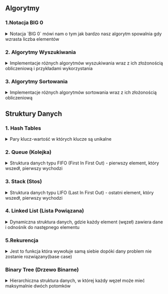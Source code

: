 ## Algorytmy 
### 1.Notacja BIG 0
<details>
<summary>Notacja `BIG 0` mówi nam o tym jak bardzo nasz algorytm spowalnia gdy wzrasta liczba elementów</summary>

#### Zasady dotyczące BigO
- **Worst Case** - Zawsze podczas określania notacji bigO, bierzemy pod uwagę najgorszy możliwy scenariusz
- **Remove Constants** - Podczas określania notacji ignorujemy stałe zmienne oraz małe kalkulacje.
- **Inne warunki dla inputow** - Inaczej liczymy notację gdy mamy kilka różnych inputów np:

  ```javascript
    
    function compressBoxesTwice(boxes, boxes2){
        boxes.forEach(function(boxes){
            console.log(boxes)
        })

        boxes2.foreach(boxes=>console.log(boxes))

        // O(a+b) a nie O(n)
    }

  ```
- **Odrzucamy nie dominujący warunki** - Bierzemy najgorszy scenariusz z możliwych jeżeli mamy notacje O(x^2+3x+1000+x/2) no to złożoność notacji będzie wynosić **O(x^2)**
</details>

### 2. Algorytmy Wyszukiwania
<details>
<summary>Implementacje różnych algorytmów wyszukiwania wraz z ich złożonością obliczeniową i przykładami wykorzystania</summary>

### Binary Search (Wyszukiwanie Binarne)
Problem wyszukiwania elementu w posortowanej tablicy.

#### Opis Problemu
Mając posortowaną tablicę liczb oraz wartość szukaną, znajdź czy element występuje w tablicy.

#### Przykład z Życia
Szukanie słowa w słowniku - nie sprawdzamy każdej strony po kolei, tylko otwieramy w środku i eliminujemy połowę możliwości.

#### Moje Rozwiązanie
```typescript
function binarySearch(haystack: number[], needle: number): boolean {
    let lo = 0;
    let hi = haystack.length;
    do {
        const mid = Math.floor(lo + (hi - lo) / 2);
        const v = haystack[mid];
        if (v === needle) {
            return true;
        } else if (v > needle) {
            hi = mid;
        } else {
            lo = mid + 1;
        }
    } while (lo < hi);
    return false;
}
```

#### Wyjaśnienie
1. Algorytm działa na zasadzie "dziel i zwyciężaj":
   - Sprawdza środkowy element
   - Jeśli to szukana wartość - kończy
   - Jeśli szukana jest mniejsza - szuka w lewej połowie
   - Jeśli szukana jest większa - szuka w prawej połowie
2. Złożoność O(log n) - w każdym kroku eliminujemy połowę możliwości

### Linear Search (Wyszukiwanie Liniowe)
Problem wyszukiwania elementu w nieuporządkowanej tablicy.

#### Opis Problemu
Znajdź czy element występuje w tablicy poprzez sprawdzenie każdego elementu.

#### Przykład z Życia
Szukanie konkretnej książki na półce, gdy książki nie są ułożone alfabetycznie - musimy sprawdzić każdą.

#### Moje Rozwiązanie
```typescript
function linearSearch(haystack: number[], needle: number): boolean {
    for (let i = 0; i < haystack.length; i++) {
        if (haystack[i] === needle) return true;
    }
    return false;
}
```

#### Wyjaśnienie
1. Najprostszy algorytm wyszukiwania:
   - Sprawdza każdy element po kolei
   - Zwraca true jeśli znajdzie element
   - Zwraca false jeśli przejrzy całą tablicę
2. Złożoność O(n) - musimy sprawdzić każdy element

### Two Crystal Balls (Problem Dwóch Kryształowych Kul)
Problem znalezienia punktu krytycznego przy ograniczonych zasobach.

#### Opis Problemu
Mamy budynek o n piętrach i dwie identyczne kryształowe kule. Chcemy znaleźć najniższe piętro, z którego upuszczona kula się rozbije.

#### Przykład z Życia
Testowanie wytrzymałości produktu przy ograniczonej liczbie próbek testowych.

#### Moje Rozwiązanie
```typescript
function twoCrystalBalls(breaks: boolean[]): number {
    const jmpAmount = Math.floor(Math.sqrt(breaks.length));
    let i = jmpAmount;

    for (; i < breaks.length; i += jmpAmount) {
        if (breaks[i]) {
            break;
        }
    }

    i -= jmpAmount;
    for (let j = 0; j < jmpAmount && i < breaks.length; j++, i++) {
        if (breaks[i]) {
            return i;
        }
    }
    return -1;
}
```

#### Wyjaśnienie
1. Algorytm działa w dwóch fazach:
   - Pierwszą kulą skaczemy co sqrt(n) pięter
   - Gdy pierwsza kula się rozbije, używamy drugiej do liniowego przeszukania ostatniego odcinka
2. Złożoność O(√n) - optymalne rozwiązanie dla tego problemu

### Porównanie Algorytmów
| Algorytm | Złożoność | Wymagania | Zalety | Wady |
|----------|-----------|-----------|--------|------|
| Binary Search | O(log n) | Posortowana tablica | Bardzo wydajny | Wymaga posortowanych danych |
| Linear Search | O(n) | Brak | Prosty w implementacji | Nieefektywny dla dużych danych |
| Two Crystal Balls | O(√n) | Monotoniczność danych | Optymalny dla specyficznego problemu | Ograniczone zastosowanie |

</details>

### 3. Algorytmy Sortowania
<details>
<summary>Implementacje różnych algorytmów sortowania wraz z ich złożonością obliczeniową</summary>

### Bubble Sort (Sortowanie Bąbelkowe)
<details>
<summary>Problem sortowania tablicy przez porównywanie i zamianę sąsiednich elementów.</summary>

#### Opis Problemu
Posortuj tablicę liczb w porządku rosnącym poprzez wielokrotne przejścia przez tablicę i zamienianie sąsiednich elementów, jeśli są w złej kolejności.

#### Przykład z Życia
Sortowanie kart w ręku - porównujemy dwie sąsiednie karty i zamieniamy je miejscami, jeśli są w złej kolejności.

#### Moje Rozwiązanie
```typescript
export function bubbleSort(arr: number[]): void {
    for (let i = 0; i < arr.length; ++i) {
        for (let j = 0; j < arr.length - 1 - i; ++j) {
            if (arr[j] > arr[j + 1]) {
                const temp = arr[j + 1];
                arr[j + 1] = arr[j];
                arr[j] = temp;
            }
        }
    }
}
```

#### Wyjaśnienie
1. Algorytm działa poprzez:
   - Wielokrotne przejścia przez tablicę
   - Porównywanie sąsiednich elementów
   - Zamianę elementów miejscami, jeśli są w złej kolejności
   - Z każdym przejściem największy element "wypływa" na koniec
2. Złożoność O(n²) - dla każdego elementu musimy przejść przez (prawie) całą tablicę

#### Cechy
- Złożoność czasowa: O(n²)
- Złożoność pamięciowa: O(1)
- Stabilny: Tak
- In-place: Tak

</details>

### Implementacja Quick Sort

<details>
<summary>Problem sortowania tablicy przy użyciu strategii "dziel i zwyciężaj".</summary>

#### Opis Problemu
Posortuj tablicę liczb w porządku rosnącym używając algorytmu Quick Sort, który dzieli tablicę na mniejsze części wokół elementu "pivot", rekurencyjnie sortuje te części i w rezultacie uzyskuje posortowaną tablicę.

#### Przykład z Życia
Jak organizowanie książek w bibliotece - wybieramy jedną książkę jako punkt odniesienia (pivot), układamy wszystkie książki alfabetycznie przed nią po lewej stronie, wszystkie po niej po prawej, a następnie powtarzamy ten proces dla każdej z powstałych grup książek.

#### Moje Rozwiązanie
```typescript
function qs(arr: number[], lo: number, hi: number): void {
	if (lo >= hi) {
		return;
	}
	const pivotIndex = partition(arr, lo, hi);

	qs(arr, lo, pivotIndex - 1);
	qs(arr, pivotIndex + 1, hi);
}

function partition(arr: number[], lo: number, hi: number): number {
	const pivot = arr[hi];

	let idx = lo - 1;

	for (let i = lo; i < hi; ++i) {
		if (arr[i] <= pivot) {
			idx++;
			const tmp = arr[i];
			arr[i] = arr[idx];
			arr[idx] = tmp;
		}
	}
	idx++;
	arr[hi] = arr[idx];
	arr[idx] = pivot;

	return idx;
}

export default function quickSort(arr: number[]): void {
	qs(arr, 0, arr.length - 1);
}
```

#### Wyjaśnienie
1. Algorytm działa poprzez:
   - Wybór elementu pivot (w tym przypadku ostatni element segmentu)
   - Partycjonowanie tablicy tak, aby elementy mniejsze od pivota były po lewej, a większe po prawej
   - Rekurencyjne zastosowanie tego samego procesu do powstałych podtablic
   - Kluczowe jest, że pivot po partycjonowaniu znajduje się na swojej finalnej pozycji

2. Funkcja `partition`:
   - Znajduje właściwą pozycję dla pivota
   - Przesuwa elementy mniejsze/równe pivotowi na lewą stronę
   - Zwraca indeks, gdzie pivot został ostatecznie umieszczony

3. Rekurencja kończy się, gdy segment ma 0 lub 1 element

#### Cechy
- Złożoność czasowa: Średnio O(n log n), w najgorszym przypadku O(n²)
- Złożoność pamięciowa: O(log n) na stos rekurencyjny
- Stabilny: Nie (ta implementacja)
- In-place: Tak, nie wymaga dodatkowej pamięci na dane
- Szczególnie wydajny dla dużych zbiorów danych
- Wrażliwy na wybór pivota (zła strategia wyboru może prowadzić do O(n²))

#### Optymalizacje
- Losowy wybór pivota
- Mediana trzech (wybór pivota jako mediany pierwszego, środkowego i ostatniego elementu)
- Przełączanie na InsertionSort dla małych partycji (np. < 10 elementów)

</details>



</details>

## Struktury Danych

### 1. Hash Tables
<details>
<summary>Pary klucz-wartość w których klucze są unikalne</summary>
Dzięki Hash Tables uzyskajmy bardzo szybki dostęp do danych. Działanie has table polega na tym że input otrzymuje hashowany adres który prowadzi do jego miejsca zapisu w komórce pamięci, dlatego odczyt jest bardzo szybki.
</details>

### 2. Queue (Kolejka)
<details>
<summary>Struktura danych typu FIFO (First In First Out) - pierwszy element, który wszedł, pierwszy wychodzi</summary>

#### Opis
Kolejka to liniowa struktura danych, która działa na zasadzie "pierwszy wszedł, pierwszy wyszedł" (FIFO). Wyobraź sobie kolejkę w sklepie - pierwsza osoba, która stanęła w kolejce, pierwsza zostanie obsłużona.

#### Przykład z Życia
Kolejka do kasy w sklepie - klienci są obsługiwani w kolejności przyjścia.

#### Moje Rozwiązanie
```typescript
type Node<T> = {
    value: T;
    next?: Node<T>;
};

export default class Queue<T> {
    public length: number;
    private head?: Node<T>;
    private tail?: Node<T>;

    constructor() {
        this.head = this.tail = undefined;
        this.length = 0;
    }

    enqueue(item: T): void {
        const node = { value: item } as Node<T>;
        this.length++;
        if (!this.tail) {
            this.tail = this.head = node;
            return;
        }
        this.tail.next = node;
        this.tail = node;
    }

    deque(): T | undefined {
        if (!this.head) return undefined;
        this.length--;
        const head = this.head;
        this.head = this.head.next;
        head.next = undefined;
        if (this.length === 0) this.tail = undefined;
        return head.value;
    }

    peek(): T | undefined {
        return this.head?.value;
    }
}
```

#### Operacje i Złożoność
- enqueue (dodanie) - O(1)
- deque (usunięcie) - O(1)
- peek (podgląd) - O(1)
- length (długość) - O(1)
</details>

### 3. Stack (Stos)
<details>
<summary>Struktura danych typu LIFO (Last In First Out) - ostatni element, który wszedł, pierwszy wychodzi</summary>

#### Opis
Stos to liniowa struktura danych działająca na zasadzie "ostatni wszedł, pierwszy wyszedł" (LIFO). Wyobraź sobie stos książek - możesz dodawać i zdejmować książki tylko z góry stosu.

#### Przykład z Życia
Stos talerzy - zawsze bierzemy talerz z góry stosu.

#### Moje Rozwiązanie
```typescript
type Node<T> = {
    value: T;
    prev?: Node<T>;
};

export default class Stack<T> {
    public length: number;
    private head?: Node<T>;

    constructor() {
        this.length = 0;
        this.head = undefined;
    }

    push(item: T): void {
        const node = { value: item } as Node<T>;
        this.length++;
        if (!this.head) {
            this.head = node;
            return;
        }
        node.prev = this.head;
        this.head = node;
    }

    pop(): T | undefined {
        this.length = Math.max(0, this.length - 1);
        if (this.length === 0) {
            const head = this.head;
            this.head = undefined;
            return head?.value;
        }
        const head = this.head as Node<T>;
        this.head = head.prev;
        head.prev = undefined;
        return head.value;
    }

    peek(): T | undefined {
        return this.head?.value;
    }
}
```

#### Operacje i Złożoność
- push (dodanie) - O(1)
- pop (usunięcie) - O(1)
- peek (podgląd) - O(1)
- length (długość) - O(1)
</details>

### 4. Linked List (Lista Powiązana)
<details>
<summary>Dynamiczna struktura danych, gdzie każdy element (węzeł) zawiera dane i odnośnik do następnego elementu</summary>

#### Opis
Lista powiązana to struktura danych, w której elementy są połączone ze sobą za pomocą wskaźników. Każdy element zawiera wartość oraz wskaźnik do następnego elementu.

#### Typy List Powiązanych
1. **Jednokierunkowa** (Singly Linked List)
   - Każdy węzeł ma tylko jeden wskaźnik do następnego elementu
   - Przykład: implementacja Queue powyżej

2. **Dwukierunkowa** (Doubly Linked List)
   - Każdy węzeł ma wskaźniki do poprzedniego i następnego elementu
   - Przykład: implementacja Stack powyżej używa wskaźnika do poprzedniego elementu

#### Operacje i Złożoność
- Dostęp do elementu - O(n)
- Wstawienie na początku - O(1)
- Wstawienie na końcu - O(1) z wskaźnikiem tail, O(n) bez
- Usunięcie z początku - O(1)
- Usunięcie z końca - O(1) dla listy dwukierunkowej, O(n) dla jednokierunkowej

#### Zalety i Wady
Zalety:
- Dynamiczny rozmiar
- Łatwe wstawianie i usuwanie elementów
- Efektywne wykorzystanie pamięci

Wady:
- Brak dostępu bezpośredniego do elementów (jak w tablicy)
- Dodatkowa pamięć na wskaźniki
- Trudniejsze w implementacji niż tablice

##### Array List vs Linked List 

Kiedy chcemy odczytywać pierwszy,ostatni, losowy element, wykorzystamy raczej `Array List`, gdyż zapewnia nam to odczyt O(1). Natomiast jeżeli chcemy wstawiać lub usuwać wartość skorzystamy z `Linked List `, gdyż wtedy nie będziemy musieli przestawiać elementów n-razy i będzie to znacznie wydajniejsze niż zwykła tablica. 


</details>

### 5.Rekurencja
<details>
<summary>Jest to funkcja która wywołuje samą siebie dopóki dany problem nie zostanie rozwiązany(base case)</summary>

## Rekurencja - Komponenty i Etapy

##### 1. Przypadek bazowy (Base Case)
- Warunek końcowy, który przerywa rekurencyjne wywołania
- Rozwiązuje problem bezpośrednio, bez dalszych wywołań rekurencyjnych
- Zapobiega nieskończonej rekurencji
- Przykłady:
  - Dotarcie do końca labiryntu
  - Osiągnięcie krawędzi tablicy
  - Osiągnięcie określonej głębokości rekurencji

##### 2. Przypadek rekurencyjny (Recursive Case)
- Wywołanie tej samej funkcji z innymi parametrami
- Przekształca oryginalny problem na mniejszy podproblem
- Zbliża rozwiązanie do przypadku bazowego
- Przykłady:
  - Przejście do sąsiedniego pola w labiryncie
  - Sprawdzenie kolejnego elementu w tablicy
  - Przetwarzanie mniejszego fragmentu danych

#### Etapy wykonania rekurencji

##### 1. Pre-rekurencja (Pre-recursion)
- Kod wykonywany przed wywołaniem rekurencyjnym
- Przygotowuje dane i warunki dla wywołania rekurencyjnego
- Przykłady:
  - Oznaczenie pola jako odwiedzone
  - Dodanie elementu do ścieżki
  - Inicjalizacja zmiennych pomocniczych

##### 2. Wywołanie rekurencyjne (Recursive call)
- Właściwe wywołanie funkcji z nowymi parametrami
- Przekazuje zmodyfikowany problem do kolejnego wywołania

##### 3. Post-rekurencja (Post-recursion)
- Kod wykonywany po powrocie z wywołania rekurencyjnego
- Przetwarza wyniki z wywołania rekurencyjnego
- Przykłady:
  - Cofnięcie zmian (backtracking) jeśli rekurencja nie powiodła się
  - Łączenie wyników z wielu wywołań rekurencyjnych
  - Czyszczenie lub resetowanie stanu

#### Przykład: Przeszukiwanie labiryntu
```typescript
function walk(maze, curr, end, seen, path) {
  // Base Case: warunki końcowe
  if (curr === end) return true;
  if (outOfBounds(curr) || isWall(curr) || seen[curr]) return false;
  
  // Pre-rekurencja
  seen[curr] = true;
  path.push(curr);
  
  // Wywołania rekurencyjne
  for (const dir of directions) {
    const next = move(curr, dir);
    if (walk(maze, next, end, seen, path)) return true;
  }
  
  // Post-rekurencja (backtracking)
  path.pop();
  return false;
}
```
</details>

### Binary Tree (Drzewo Binarne)
<details>
<summary>Hierarchiczna struktura danych, w której każdy węzeł może mieć maksymalnie dwóch potomków</summary>

#### Opis
Drzewo binarne to nieliniowa struktura danych, gdzie każdy węzeł może mieć co najwyżej dwóch potomków, zazwyczaj nazywanych lewym i prawym dzieckiem. Węzeł bez potomków nazywany jest liściem.

#### Typy Drzew Binarnych
1. **Pełne Drzewo Binarne (Full Binary Tree)**
   - Każdy węzeł ma 0 lub 2 potomków (nie ma węzłów z tylko jednym dzieckiem)
   
2. **Kompletne Drzewo Binarne (Complete Binary Tree)**
   - Wszystkie poziomy, z wyjątkiem ostatniego, są całkowicie wypełnione
   - Wszystkie węzły na ostatnim poziomie są ułożone jak najbardziej na lewo
   
3. **Idealne Drzewo Binarne (Perfect Binary Tree)**
   - Wszystkie węzły wewnętrzne mają dokładnie dwóch potomków
   - Wszystkie liście są na tym samym poziomie
   
4. **Zrównoważone Drzewo Binarne (Balanced Binary Tree)**
   - Różnica wysokości między lewym i prawym poddrzewem każdego węzła jest nie większa niż 1
   
5. **Drzewo Binarne Poszukiwań (Binary Search Tree)**
   - Dla każdego węzła wszystkie elementy w lewym poddrzewie są mniejsze
   - Dla każdego węzła wszystkie elementy w prawym poddrzewie są większe

#### Przykład Implementacji
```typescript
export type BinaryNode<T> = {
    value: T;
    left?: BinaryNode<T> | null;
    right?: BinaryNode<T> | null;
};

// Przykładowa implementacja drzewa
const tree: BinaryNode<number> = {
    value: 20,
    left: {
        value: 10,
        left: {
            value: 5,
            right: {
                value: 7
            }
        },
        right: {
            value: 15
        }
    },
    right: {
        value: 50,
        left: {
            value: 30,
            left: {
                value: 29
            },
            right: {
                value: 45
            }
        },
        right: {
            value: 100
        }
    }
};
```

#### Zastosowania
- Indeksy baz danych (B-drzewa)
- Kodowanie Huffmana
- Systemy plików
- Algorytmy wyszukiwania
- Struktura DOM w przeglądarkach

### Tree Traversal (Przechodzenie Drzewa)
<details>
<summary>Metody systematycznego odwiedzania wszystkich węzłów drzewa</summary>

#### Opis
Przechodzenie drzewa to proces odwiedzania (przetwarzania) każdego węzła w drzewie dokładnie jeden raz. Istnieją różne algorytmy przechodzenia, które różnią się kolejnością odwiedzania węzłów.

### Przechodzenie w Głąb (Depth-First Traversal)

#### Pre-order (Preorder Traversal)
<details>
<summary>Odwiedzanie węzła przed odwiedzeniem jego dzieci</summary>

##### Algorytm
1. Odwiedź bieżący węzeł (ROOT)
2. Przetwórz lewe poddrzewo (LEFT)
3. Przetwórz prawe poddrzewo (RIGHT)

##### Implementacja
```typescript
function preOrder<T>(node: BinaryNode<T> | null, path: T[] = []): T[] {
    if (!node) {
        return path;
    }
    // ROOT
    path.push(node.value);
    // LEFT
    preOrder(node.left ?? null, path);
    // RIGHT
    preOrder(node.right ?? null, path);
    
    return path;
}
```

##### Wizualizacja
Dla przykładowego drzewa:
```
        20
       /  \
     10    50
    / \    / \
   5  15  30 100
    \    / \
     7  29 45
```

Kolejność odwiedzania: **20, 10, 5, 7, 15, 50, 30, 29, 45, 100**

![Pre-order Traversal](https://upload.wikimedia.org/wikipedia/commons/thumb/d/d4/Traversal_pre-order.gif/220px-Traversal_pre-order.gif)

##### Zastosowania
- Tworzenie kopii drzewa
- Wyrażenia prefiksowe (przedrostkowe)
- Wyświetlanie struktury katalogów
</details>

#### In-order (Inorder Traversal)
<details>
<summary>Odwiedzanie węzła pomiędzy odwiedzeniem lewego i prawego dziecka</summary>

##### Algorytm
1. Przetwórz lewe poddrzewo (LEFT)
2. Odwiedź bieżący węzeł (ROOT)
3. Przetwórz prawe poddrzewo (RIGHT)

##### Implementacja
```typescript
function inOrder<T>(node: BinaryNode<T> | null, path: T[] = []): T[] {
    if (!node) {
        return path;
    }
    // LEFT
    inOrder(node.left ?? null, path);
    // ROOT
    path.push(node.value);
    // RIGHT
    inOrder(node.right ?? null, path);
    
    return path;
}
```

##### Wizualizacja
Dla przykładowego drzewa:
```
        20
       /  \
     10    50
    / \    / \
   5  15  30 100
    \    / \
     7  29 45
```

Kolejność odwiedzania: **5, 7, 10, 15, 20, 29, 30, 45, 50, 100**

![In-order Traversal](https://upload.wikimedia.org/wikipedia/commons/thumb/7/72/Traversal_in-order.gif/220px-Traversal_in-order.gif)

##### Zastosowania
- W drzewie BST daje węzły w porządku rosnącym
- Ewaluacja wyrażeń matematycznych
- Sortowanie danych
</details>

#### Post-order (Postorder Traversal)
<details>
<summary>Odwiedzanie węzła po odwiedzeniu jego dzieci</summary>

##### Algorytm
1. Przetwórz lewe poddrzewo (LEFT)
2. Przetwórz prawe poddrzewo (RIGHT)
3. Odwiedź bieżący węzeł (ROOT)

##### Implementacja
```typescript
function postOrder<T>(node: BinaryNode<T> | null, path: T[] = []): T[] {
    if (!node) {
        return path;
    }
    // LEFT
    postOrder(node.left ?? null, path);
    // RIGHT
    postOrder(node.right ?? null, path);
    // ROOT
    path.push(node.value);
    
    return path;
}
```

##### Wizualizacja
Dla przykładowego drzewa:
```
        20
       /  \
     10    50
    / \    / \
   5  15  30 100
    \    / \
     7  29 45
```

Kolejność odwiedzania: **7, 5, 15, 10, 29, 45, 30, 100, 50, 20**

![Post-order Traversal](https://upload.wikimedia.org/wikipedia/commons/thumb/9/9d/Traversal_post-order.gif/220px-Traversal_post-order.gif)

##### Zastosowania
- Usuwanie drzewa (każdy węzeł jest usuwany po jego dzieciach)
- Wyrażenia postfiksowe (przyrostkowe)
- Obliczanie rozmiaru katalogów
</details>

### Porównanie Metod Przechodzenia
| Metoda | Kolejność | Zastosowania |
|--------|-----------|--------------|
| Pre-order | ROOT, LEFT, RIGHT | Kopiowanie drzewa, wyrażenia prefiksowe |
| In-order | LEFT, ROOT, RIGHT | Sortowanie BST, wyrażenia infiksowe |
| Post-order | LEFT, RIGHT, ROOT | Usuwanie drzewa, wyrażenia postfiksowe |

### Wizualizacja Wszystkich Metod
<details>
<summary>Porównanie wizualne wszystkich metod przechodzenia</summary>

![Wszystkie metody](https://cdn.programiz.com/sites/tutorial2program/files/tree-traversal.png)

Kolejność odwiedzania dla różnych metod:
- **Pre-order**: F, B, A, D, C, E, G, I, H
- **In-order**: A, B, C, D, E, F, G, H, I
- **Post-order**: A, C, E, D, B, H, I, G, F

</details>
</details>
